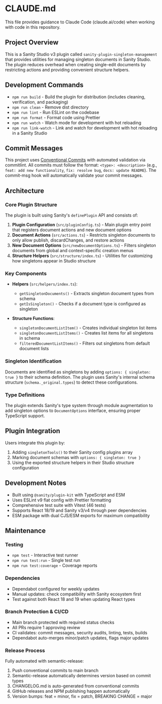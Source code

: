 # CLAUDE.md

This file provides guidance to Claude Code (claude.ai/code) when working with code in this repository.

## Project Overview

This is a Sanity Studio v3 plugin called `sanity-plugin-singleton-management` that provides utilities for managing singleton documents in Sanity Studio. The plugin reduces overhead when creating single-edit documents by restricting actions and providing convenient structure helpers.

## Development Commands

- `npm run build` - Build the plugin for distribution (includes cleaning, verification, and packaging)
- `npm run clean` - Remove dist directory
- `npm run lint` - Run ESLint on the codebase
- `npm run format` - Format code using Prettier
- `npm run watch` - Watch mode for development with hot reloading
- `npm run link-watch` - Link and watch for development with hot reloading in a Sanity Studio

## Commit Messages

This project uses [Conventional Commits](https://www.conventionalcommits.org/) with automated validation via commitlint. All commits must follow the format: `<type>: <description>` (e.g., `feat: add new functionality`, `fix: resolve bug`, `docs: update README`). The commit-msg hook will automatically validate your commit messages.

## Architecture

### Core Plugin Structure

The plugin is built using Sanity's `definePlugin` API and consists of:

1. **Plugin Configuration** (`src/pluginConfig.ts`) - Main plugin entry point that registers document actions and new document options
2. **Document Actions** (`src/actions.ts`) - Restricts singleton documents to only allow publish, discardChanges, and restore actions
3. **New Document Options** (`src/newDocumentOptions.ts`) - Filters singleton documents from global and context-specific creation menus
4. **Structure Helpers** (`src/structure/index.ts`) - Utilities for customizing how singletons appear in Studio structure

### Key Components

- **Helpers** (`src/helpers/index.ts`):
  - `getSingletonDocuments()` - Extracts singleton document types from schema
  - `getIsSingleton()` - Checks if a document type is configured as singleton

- **Structure Functions**:
  - `singletonDocumentListItem()` - Creates individual singleton list items
  - `singletonDocumentListItems()` - Creates list items for all singletons in schema
  - `filteredDocumentListItems()` - Filters out singletons from default document lists

### Singleton Identification

Documents are identified as singletons by adding `options: { singleton: true }` to their schema definition. The plugin uses Sanity's internal schema structure (`schema._original.types`) to detect these configurations.

### Type Definitions

The plugin extends Sanity's type system through module augmentation to add singleton options to `DocumentOptions` interface, ensuring proper TypeScript support.

## Plugin Integration

Users integrate this plugin by:

1. Adding `singletonTools()` to their Sanity config plugins array
2. Marking document schemas with `options: { singleton: true }`
3. Using the exported structure helpers in their Studio structure configuration

## Development Notes

- Built using `@sanity/plugin-kit` with TypeScript and ESM
- Uses ESLint v9 flat config with Prettier formatting
- Comprehensive test suite with Vitest (46 tests)
- Supports React 18/19 and Sanity v3/v4 through peer dependencies
- ESM package with dual CJS/ESM exports for maximum compatibility

## Maintenance

### Testing

- `npm test` - Interactive test runner
- `npm run test:run` - Single test run
- `npm run test:coverage` - Coverage reports

### Dependencies

- Dependabot configured for weekly updates
- Manual updates: check compatibility with Sanity ecosystem first
- Test against both React 18 and 19 when updating React types

### Branch Protection & CI/CD

- Main branch protected with required status checks
- All PRs require 1 approving review
- CI validates: commit messages, security audits, linting, tests, builds
- Dependabot auto-merges minor/patch updates, flags major updates

### Release Process

Fully automated with semantic-release:

1. Push conventional commits to main branch
2. Semantic-release automatically determines version based on commit types
3. CHANGELOG.md is auto-generated from conventional commits
4. GitHub releases and NPM publishing happen automatically
5. Version bumps: feat = minor, fix = patch, BREAKING CHANGE = major
